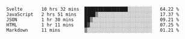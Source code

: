 <!--START_SECTION:waka-->
```text
Svelte       10 hrs 32 mins  ████████████████░░░░░░░░░   64.22 % 
JavaScript   2 hrs 51 mins   ████▒░░░░░░░░░░░░░░░░░░░░   17.37 % 
JSON         1 hr 30 mins    ██▒░░░░░░░░░░░░░░░░░░░░░░   09.21 % 
HTML         1 hr 11 mins    █▓░░░░░░░░░░░░░░░░░░░░░░░   07.25 % 
Markdown     11 mins         ▒░░░░░░░░░░░░░░░░░░░░░░░░   01.21 % 
```
<!--END_SECTION:waka-->
